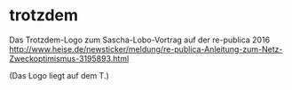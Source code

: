 # trotzdem
Das Trotzdem-Logo zum Sascha-Lobo-Vortrag auf der re-publica 2016 
http://www.heise.de/newsticker/meldung/re-publica-Anleitung-zum-Netz-Zweckoptimismus-3195893.html

(Das Logo liegt auf dem T.)
